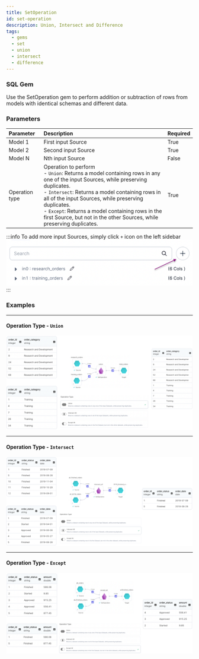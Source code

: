 ```yaml
---
title: SetOperation
id: set-operation
description: Union, Intersect and Difference
tags:
  - gems
  - set
  - union
  - intersect
  - difference
---
```


<h3><span class="badge">SQL Gem</span></h3>

Use the SetOperation gem to perform addition or subtraction of rows from models with identical schemas and different data.

### Parameters

| Parameter      | Description                                                                                                                                                                                                                                                                                                                                                                     | Required |
| :------------- | :------------------------------------------------------------------------------------------------------------------------------------------------------------------------------------------------------------------------------------------------------------------------------------------------------------------------------------------------------------------------------ | :------- |
| Model 1        | First input Source                                                                                                                                                                                                                                                                                                                                                              | True     |
| Model 2        | Second input Source                                                                                                                                                                                                                                                                                                                                                             | True     |
| Model N        | Nth input Source                                                                                                                                                                                                                                                                                                                                                                | False    |
| Operation type | Operation to perform<br/>- `Union`: Returns a model containing rows in any one of the input Sources, while preserving duplicates.<br/>- `Intersect`: Returns a model containing rows in all of the input Sources, while preserving duplicates. <br/>- `Except`: Returns a model containing rows in the first Source, but not in the other Sources, while preserving duplicates. | True     |

:::info
To add more input Sources, simply click `+` icon on the left sidebar
![Set Operation - Add input dataframe](./img/set_add_inputs.png)
:::

### Examples

---

#### Operation Type - `Union`

![Example usage of Set Operation - Union](./img/set_eg_1.png)

---

#### Operation Type - `Intersect`

![Example usage of Set Operation - Intersect](./img/set_eg_2.png)

---

#### Operation Type - `Except`

![Example usage of Set Operation - Except](./img/set_eg_3.png)
